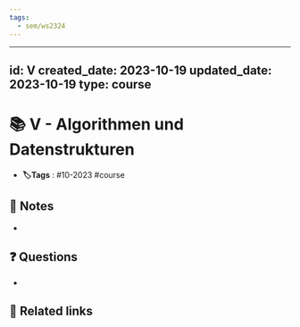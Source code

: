 ```yaml
---
tags:
  - sem/ws2324
---
```

---
id: V
created_date: 2023-10-19
updated_date: 2023-10-19
type: course
---

# 📚 V - Algorithmen und Datenstrukturen
- **🏷️Tags** :   #10-2023 #course 
## 📝 Notes
- 

## ❓ Questions
- 

## 🔗 Related links

